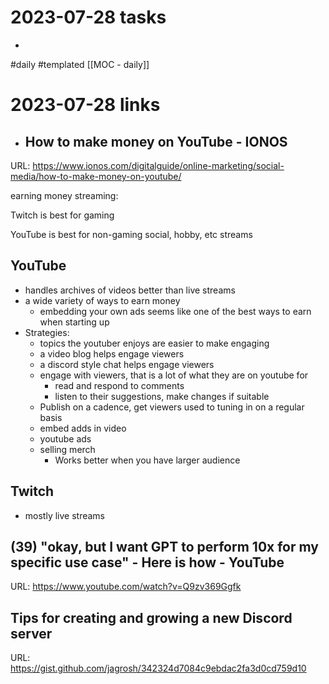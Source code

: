 
# 2023-07-28 tasks

- 

#daily #templated
[[MOC - daily]]

# 2023-07-28 links
- ## How to make money on YouTube - IONOS
URL: https://www.ionos.com/digitalguide/online-marketing/social-media/how-to-make-money-on-youtube/

earning money streaming:

Twitch is best for gaming

YouTube is best for non-gaming social, hobby, etc streams

## YouTube
- handles archives of videos better than live streams
- a wide variety of ways to earn money
	- embedding your own ads seems like one of the best ways to earn when starting up
- Strategies:
	- topics the youtuber enjoys are easier to make engaging
	- a video blog helps engage viewers
	- a discord style chat helps engage viewers
	- engage with viewers, that is a lot of what they are on youtube for
		- read and respond to comments
		- listen to their suggestions, make changes if suitable
	- Publish on a cadence, get viewers used to tuning in on a regular basis
	- embed adds in video
	- youtube ads
	- selling merch
		- Works better when you have larger audience

## Twitch
- mostly live streams
## (39) "okay, but I want GPT to perform 10x for my specific use case" - Here is how - YouTube
URL: https://www.youtube.com/watch?v=Q9zv369Ggfk
## Tips for creating and growing a new Discord server
URL: https://gist.github.com/jagrosh/342324d7084c9ebdac2fa3d0cd759d10
